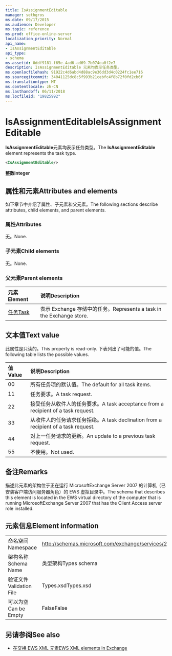 ```yaml
---
title: IsAssignmentEditable
manager: sethgros
ms.date: 09/17/2015
ms.audience: Developer
ms.topic: reference
ms.prod: office-online-server
localization_priority: Normal
api_name:
- IsAssignmentEditable
api_type:
- schema
ms.assetid: 0ddf9181-f65e-4ad6-ad69-7b074ea0f2e7
description: IsAssignmentEditable 元素均表示任务类型。
ms.openlocfilehash: 91922c4d6abd4d88ac9e36dd3d4c0224fc1ee716
ms.sourcegitcommit: 34041125dc8c5f993b21cebfc4f8b72f0fd2cb6f
ms.translationtype: MT
ms.contentlocale: zh-CN
ms.lasthandoff: 06/11/2018
ms.locfileid: "19825992"
---
```

# <a name="isassignmenteditable"></a><span data-ttu-id="43008-103">IsAssignmentEditable</span><span class="sxs-lookup"><span data-stu-id="43008-103">IsAssignmentEditable</span></span>

<span data-ttu-id="43008-104">**IsAssignmentEditable**元素均表示任务类型。</span><span class="sxs-lookup"><span data-stu-id="43008-104">The **IsAssignmentEditable** element represents the task type.</span></span> 
  
```xml
<IsAssignmentEditable/>
```

 <span data-ttu-id="43008-105">**整数**</span><span class="sxs-lookup"><span data-stu-id="43008-105">**integer**</span></span>
## <a name="attributes-and-elements"></a><span data-ttu-id="43008-106">属性和元素</span><span class="sxs-lookup"><span data-stu-id="43008-106">Attributes and elements</span></span>

<span data-ttu-id="43008-107">如下章节中介绍了属性、子元素和父元素。</span><span class="sxs-lookup"><span data-stu-id="43008-107">The following sections describe attributes, child elements, and parent elements.</span></span>
  
### <a name="attributes"></a><span data-ttu-id="43008-108">属性</span><span class="sxs-lookup"><span data-stu-id="43008-108">Attributes</span></span>

<span data-ttu-id="43008-109">无。</span><span class="sxs-lookup"><span data-stu-id="43008-109">None.</span></span>
  
### <a name="child-elements"></a><span data-ttu-id="43008-110">子元素</span><span class="sxs-lookup"><span data-stu-id="43008-110">Child elements</span></span>

<span data-ttu-id="43008-111">无。</span><span class="sxs-lookup"><span data-stu-id="43008-111">None.</span></span>
  
### <a name="parent-elements"></a><span data-ttu-id="43008-112">父元素</span><span class="sxs-lookup"><span data-stu-id="43008-112">Parent elements</span></span>

|<span data-ttu-id="43008-113">**元素**</span><span class="sxs-lookup"><span data-stu-id="43008-113">**Element**</span></span>|<span data-ttu-id="43008-114">**说明**</span><span class="sxs-lookup"><span data-stu-id="43008-114">**Description**</span></span>|
|:-----|:-----|
|[<span data-ttu-id="43008-115">任务</span><span class="sxs-lookup"><span data-stu-id="43008-115">Task</span></span>](task.md) <br/> |<span data-ttu-id="43008-116">表示 Exchange 存储中的任务。</span><span class="sxs-lookup"><span data-stu-id="43008-116">Represents a task in the Exchange store.</span></span>  <br/> |
   
## <a name="text-value"></a><span data-ttu-id="43008-117">文本值</span><span class="sxs-lookup"><span data-stu-id="43008-117">Text value</span></span>

<span data-ttu-id="43008-118">此属性是只读的。</span><span class="sxs-lookup"><span data-stu-id="43008-118">This property is read-only.</span></span> <span data-ttu-id="43008-119">下表列出了可能的值。</span><span class="sxs-lookup"><span data-stu-id="43008-119">The following table lists the possible values.</span></span>
  
|<span data-ttu-id="43008-120">**值**</span><span class="sxs-lookup"><span data-stu-id="43008-120">**Value**</span></span>|<span data-ttu-id="43008-121">**说明**</span><span class="sxs-lookup"><span data-stu-id="43008-121">**Description**</span></span>|
|:-----|:-----|
|<span data-ttu-id="43008-122">0</span><span class="sxs-lookup"><span data-stu-id="43008-122">0</span></span>  <br/> |<span data-ttu-id="43008-123">所有任务项的默认值。</span><span class="sxs-lookup"><span data-stu-id="43008-123">The default for all task items.</span></span>  <br/> |
|<span data-ttu-id="43008-124">1</span><span class="sxs-lookup"><span data-stu-id="43008-124">1</span></span>  <br/> |<span data-ttu-id="43008-125">任务要求。</span><span class="sxs-lookup"><span data-stu-id="43008-125">A task request.</span></span>  <br/> |
|<span data-ttu-id="43008-126">2</span><span class="sxs-lookup"><span data-stu-id="43008-126">2</span></span>  <br/> |<span data-ttu-id="43008-127">接受任务从收件人的任务要求。</span><span class="sxs-lookup"><span data-stu-id="43008-127">A task acceptance from a recipient of a task request.</span></span>  <br/> |
|<span data-ttu-id="43008-128">3</span><span class="sxs-lookup"><span data-stu-id="43008-128">3</span></span>  <br/> |<span data-ttu-id="43008-129">从收件人的任务请求任务拒绝。</span><span class="sxs-lookup"><span data-stu-id="43008-129">A task declination from a recipient of a task request.</span></span>  <br/> |
|<span data-ttu-id="43008-130">4</span><span class="sxs-lookup"><span data-stu-id="43008-130">4</span></span>  <br/> |<span data-ttu-id="43008-131">对上一任务请求的更新。</span><span class="sxs-lookup"><span data-stu-id="43008-131">An update to a previous task request.</span></span>  <br/> |
|<span data-ttu-id="43008-132">5</span><span class="sxs-lookup"><span data-stu-id="43008-132">5</span></span>  <br/> |<span data-ttu-id="43008-133">不使用。</span><span class="sxs-lookup"><span data-stu-id="43008-133">Not used.</span></span>  <br/> |
   
## <a name="remarks"></a><span data-ttu-id="43008-134">备注</span><span class="sxs-lookup"><span data-stu-id="43008-134">Remarks</span></span>

<span data-ttu-id="43008-135">描述此元素的架构位于正在运行 MicrosoftExchange Server 2007 的计算机（已安装客户端访问服务器角色）的 EWS 虚拟目录中。</span><span class="sxs-lookup"><span data-stu-id="43008-135">The schema that describes this element is located in the EWS virtual directory of the computer that is running MicrosoftExchange Server 2007 that has the Client Access server role installed.</span></span>
  
## <a name="element-information"></a><span data-ttu-id="43008-136">元素信息</span><span class="sxs-lookup"><span data-stu-id="43008-136">Element information</span></span>

|||
|:-----|:-----|
|<span data-ttu-id="43008-137">命名空间</span><span class="sxs-lookup"><span data-stu-id="43008-137">Namespace</span></span>  <br/> |http://schemas.microsoft.com/exchange/services/2006/types  <br/> |
|<span data-ttu-id="43008-138">架构名称</span><span class="sxs-lookup"><span data-stu-id="43008-138">Schema Name</span></span>  <br/> |<span data-ttu-id="43008-139">类型架构</span><span class="sxs-lookup"><span data-stu-id="43008-139">Types schema</span></span>  <br/> |
|<span data-ttu-id="43008-140">验证文件</span><span class="sxs-lookup"><span data-stu-id="43008-140">Validation File</span></span>  <br/> |<span data-ttu-id="43008-141">Types.xsd</span><span class="sxs-lookup"><span data-stu-id="43008-141">Types.xsd</span></span>  <br/> |
|<span data-ttu-id="43008-142">可以为空</span><span class="sxs-lookup"><span data-stu-id="43008-142">Can be Empty</span></span>  <br/> |<span data-ttu-id="43008-143">False</span><span class="sxs-lookup"><span data-stu-id="43008-143">False</span></span>  <br/> |
   
## <a name="see-also"></a><span data-ttu-id="43008-144">另请参阅</span><span class="sxs-lookup"><span data-stu-id="43008-144">See also</span></span>



- [<span data-ttu-id="43008-145">在交换 EWS XML 元素</span><span class="sxs-lookup"><span data-stu-id="43008-145">EWS XML elements in Exchange</span></span>](ews-xml-elements-in-exchange.md)

